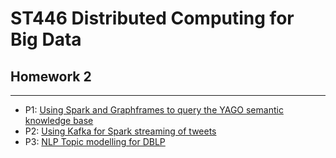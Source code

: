 # ST446 Distributed Computing for Big Data
## Homework 2
---


* P1: [Using Spark and Graphframes to query the YAGO semantic knowledge base](https://github.com/anyapriya/ExamplesOfWork/tree/master/LSE%20-%20Distributed%20Computing%20for%20Big%20Data/Homework2/Part1-SparkGraphframes)
* P2: [Using Kafka for Spark streaming of tweets](https://github.com/anyapriya/ExamplesOfWork/tree/master/LSE%20-%20Distributed%20Computing%20for%20Big%20Data/Homework2/Part2-Kafka)
* P3: [NLP Topic modelling for DBLP](https://github.com/anyapriya/ExamplesOfWork/tree/master/LSE%20-%20Distributed%20Computing%20for%20Big%20Data/Homework2/Part3-NLP)



